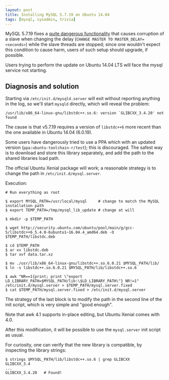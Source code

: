 ```yaml
---
layout: post
title: Installing MySQL 5.7.19 on Ubuntu 14.04
tags: [mysql, sysadmin, trivia]
---
```


MySQL 5.7.19 fixes a [quite dangerous functionality](https://bugs.mysql.com/bug.php?id=84375) that causes corruption of a slave when changing the delay (`CHANGE MASTER TO MASTER_DELAY=<seconds>`) while the slave threads are stopped; since one wouldn't expect this condition to cause harm, users of such setup should upgrade, if possible.

Users trying to perform the update on Ubuntu 14.04 LTS will face the mysql service not starting.

## Diagnosis and solution

Starting via `/etc/init.d/mysqld.server` will exit without reporting anything in the log, so we'll start `mysqld` directly, which will reveal the problem:

    /usr/lib/x86_64-linux-gnu/libstdc++.so.6: version `GLIBCXX_3.4.20' not found

The cause is that v5.7.19 requires a version of `libstdc++6` more recent than the one available in Ubuntu 14.04 (6.0.19).

Some users have dangerously tried to use a PPA which with an updated version (`ppa:ubuntu-toolchain-r/test`); this is discouraged. The safest way is to download and store this library separately, and add the path to the shared libraries load path.

The official Ubuntu Xenial package will work; a reasonable strategy is to change the path in `/etc/init.d/mysql.server`.

Execution:

    # Run everything as root

    $ export MYSQL_PATH=/usr/local/mysql     # change to match the MySQL installation path
    $ export TEMP_PATH=/tmp/mysql_lib_update # change at will
    
    $ mkdir -p $TEMP_PATH
    
    $ wget http://security.ubuntu.com/ubuntu/pool/main/g/gcc-5/libstdc++6_5.4.0-6ubuntu1~16.04.4_amd64.deb -O $TEMP_PATH/libstdc.deb

    $ cd $TEMP_PATH
    $ ar xv libstdc.deb
    $ tar xvf data.tar.xz
    
    $ mv ./usr/lib/x86_64-linux-gnu/libstdc++.so.6.0.21 $MYSQL_PATH/lib/
    $ ln -s libstdc++.so.6.0.21 $MYSQL_PATH/lib/libstdc++.so.6
    
    $ awk "NR==1{print; print \"export LD_LIBRARY_PATH=$MYSQL_PATH/lib:\$LD_LIBRARY_PATH\"} NR!=1" /etc/init.d/mysql.server > $TEMP_PATH/mysql.server.fixed
    $ cat $TEMP_PATH/mysql.server.fixed > /etc/init.d/mysql.server

The strategy of the last block is to modify the path in the second line of the init script, which is very simple and "good enough".

Note that awk 4.1 supports in-place editing, but Ubuntu Xenial comes with 4.0.

After this modification, it will be possible to use the `mysql.server` init script as usual.

For curiosity, one can verify that the new library is compatible, by inspecting the library strings:

    $ strings $MYSQL_PATH/lib/libstdc++.so.6 | grep GLIBCXX
    GLIBCXX_3.4
    ...
    GLIBCXX_3.4.20   # Found!

